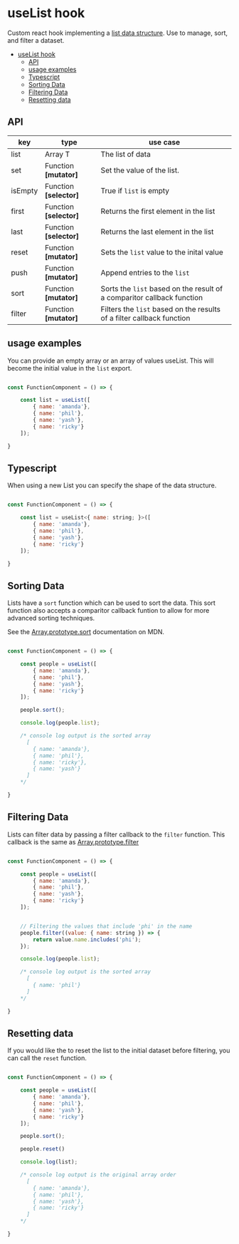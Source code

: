 # useList hook

Custom react hook implementing a [list data structure](https://en.wikipedia.org/wiki/List_(abstract_data_type)).
Use to manage, sort, and filter a dataset.

- [useList hook](#uselist-hook)
  - [API](#api)
  - [usage examples](#usage-examples)
  - [Typescript](#typescript)
  - [Sorting Data](#sorting-data)
  - [Filtering Data](#filtering-data)
  - [Resetting data](#resetting-data)

## API

| key     | type                    | use case                                                               |
|---------|-------------------------|------------------------------------------------------------------------|
| list    | Array T                 | The list of data                                                       |
| set     | Function **[mutator]**  | Set the value of the list.                                             |
| isEmpty | Function **[selector]** | True if `list` is empty                                                |
| first   | Function **[selector]** | Returns the first element in the list                                  |
| last    | Function **[selector]** | Returns the last element in the list                                   |
| reset   | Function **[mutator]**  | Sets the `list` value to the inital value                              |
| push    | Function **[mutator]**  | Append entries to the `list`                                           |
| sort    | Function **[mutator]**  | Sorts the `list` based on the result of a comparitor callback function |
| filter  | Function **[mutator]**  | Filters the `list` based on the results of a filter callback function  |

## usage examples

You can provide an empty array or an array of values useList.  This will become the initial value in the `list` export.

```jsx

const FunctionComponent = () => {

    const list = useList([
        { name: 'amanda'},
        { name: 'phil'},
        { name: 'yash'},
        { name: 'ricky'}
    ]);

}

```

## Typescript

When using a new List you can specify the shape of the data structure.

```jsx

const FunctionComponent = () => {

    const list = useList<{ name: string; }>([
        { name: 'amanda'},
        { name: 'phil'},
        { name: 'yash'},
        { name: 'ricky'}
    ]);

}

```

## Sorting Data

Lists have a `sort` function which can be used to sort the data.  This sort function also accepts a comparitor callback funtion to allow for more advanced sorting techniques.

See the [Array.prototype.sort](https://developer.mozilla.org/en-US/docs/Web/JavaScript/Reference/Global_Objects/Array/sort) documentation on MDN.

```jsx

const FunctionComponent = () => {

    const people = useList([
        { name: 'amanda'},
        { name: 'phil'},
        { name: 'yash'},
        { name: 'ricky'}
    ]);

    people.sort();

    console.log(people.list);

    /* console log output is the sorted array
      [
        { name: 'amanda'},
        { name: 'phil'},
        { name: 'ricky'},
        { name: 'yash'}
      ]
    */

}

```

## Filtering Data

Lists can filter data by passing a filter callback to the `filter` function.
This callback is the same as [Array.prototype.filter](https://developer.mozilla.org/en-US/docs/Web/JavaScript/Reference/Global_Objects/Array/filter)

```jsx

const FunctionComponent = () => {

    const people = useList([
        { name: 'amanda'},
        { name: 'phil'},
        { name: 'yash'},
        { name: 'ricky'}
    ]);


    // Filtering the values that include 'phi' in the name
    people.filter((value: { name: string }) => {
        return value.name.includes('phi');
    });

    console.log(people.list);

    /* console log output is the sorted array
      [
        { name: 'phil'}
      ]
    */

}

```

## Resetting data

If you would like the to reset the list to the initial dataset before filtering, you can call the `reset` function.

```jsx

const FunctionComponent = () => {

    const people = useList([
        { name: 'amanda'},
        { name: 'phil'},
        { name: 'yash'},
        { name: 'ricky'}
    ]);

    people.sort();

    people.reset()

    console.log(list);

    /* console log output is the original array order
      [
        { name: 'amanda'},
        { name: 'phil'},
        { name: 'yash'},
        { name: 'ricky'}
      ]
    */

}

```
